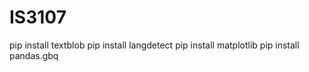 # IS3107

pip install textblob
pip install langdetect
pip install matplotlib
pip install pandas.gbq
